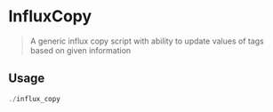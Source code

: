 # InfluxCopy

> A generic influx copy script with ability to update values of tags based on given information

## Usage

```elixir
./influx_copy
```
